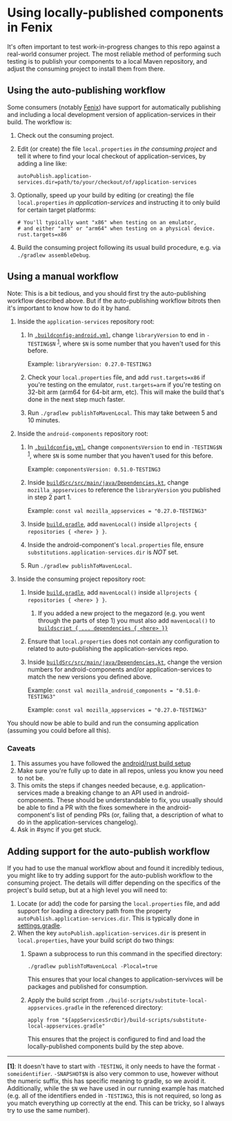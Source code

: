 # Using locally-published components in Fenix

It's often important to test work-in-progress changes to this repo against a real-world
consumer project. The most reliable method of performing such testing is to publish your
components to a local Maven repository, and adjust the consuming project to install them
from there.

## Using the auto-publishing workflow

Some consumers (notably [Fenix](https://github.com/mozilla-mobile/fenix/)) have support for
automatically publishing and including a local development version of application-services
in their build. The workflow is:

1. Check out the consuming project.
1. Edit (or create) the file `local.properties` *in the consuming project* and tell it where to
   find your local checkout of application-services, by adding a line like:

   `autoPublish.application-services.dir=path/to/your/checkout/of/application-services`

1. Optionally, speed up your build by editing (or creating) the file `local.properties` *in
   application-services* and instructing it to only build for certain target platforms:

   ```
   # You'll typically want "x86" when testing on an emulator,
   # and either "arm" or "arm64" when testing on a physical device.
   rust.targets=x86
   ```

1. Build the consuming project following its usual build procedure, e.g. via `./gradlew assembleDebug`.


## Using a manual workflow

Note: This is a bit tedious, and you should first try the auto-publishing workflow described
above. But if the auto-publishing workflow bitrots then it's important to know how to do it
by hand.

1. Inside the `application-services` repository root:
    1. In [`.buildconfig-android.yml`](app-services-yaml), change
       `libraryVersion` to end in `-TESTING$N` <sup><a href="#note1">1</a></sup>,
       where `$N` is some number that you haven't used for this before.

       Example: `libraryVersion: 0.27.0-TESTING3`
    2. Check your `local.properties` file, and add `rust.targets=x86` if you're
       testing on the emulator, `rust.targets=arm` if you're testing on 32-bit
       arm (arm64 for 64-bit arm, etc). This will make the build that's done in
       the next step much faster.
    3. Run `./gradlew publishToMavenLocal`. This may take between 5 and 10 minutes.

2. Inside the `android-components` repository root:
    1. In [`.buildconfig.yml`](android-components-yaml), change
       `componentsVersion` to end in `-TESTING$N` <sup><a href="#note1">1</a></sup>,
       where `$N` is some number that you haven't used for this before.

       Example: `componentsVersion: 0.51.0-TESTING3`
    2. Inside [`buildSrc/src/main/java/Dependencies.kt`](android-components-deps),
       change `mozilla_appservices` to reference the `libraryVersion` you
       published in step 2 part 1.

       Example: `const val mozilla_appservices = "0.27.0-TESTING3"`

    3. Inside [`build.gradle`](android-components-build-gradle), add
       `mavenLocal()` inside `allprojects { repositories { <here> } }`.

    4. Inside the android-component's `local.properties` file, ensure
       `substitutions.application-services.dir` is *NOT* set.

    5. Run `./gradlew publishToMavenLocal`.

3. Inside the consuming project repository root:
    1. Inside [`build.gradle`](fenix-build-gradle-1), add
       `mavenLocal()` inside `allprojects { repositories { <here> } }`.
        1. If you added a new project to the megazord (e.g. you went through the
           parts of step 1) you must also add `mavenLocal()` to
           [`buildscript { ... dependencies { <here> }}`](fenix-build-gradle-2)

    2. Ensure that `local.properties` does not contain any configuration to
       related to auto-publishing the application-services repo.

    3. Inside [`buildSrc/src/main/java/Dependencies.kt`](fenix-deps), change the
       version numbers for android-components and/or application-services to
       match the new versions you defined above.

       Example: `const val mozilla_android_components = "0.51.0-TESTING3"`

       Example: `const val mozilla_appservices = "0.27.0-TESTING3"`

You should now be able to build and run the consuming application (assuming you could before all
this).

### Caveats

1. This assumes you have followed the [android/rust build setup](./setup-android-build-environment.md)
2. Make sure you're fully up to date in all repos, unless you know you need to
   not be.
3. This omits the steps if changes needed because, e.g. application-services
   made a breaking change to an API used in android-components. These should be
   understandable to fix, you usually should be able to find a PR with the fixes
   somewhere in the android-component's list of pending PRs (or, failing that, a
   description of what to do in the application-services changelog).
4. Ask in #sync if you get stuck.


## Adding support for the auto-publish workflow

If you had to use the manual workflow about and found it incredibly tedious, you might like to
try adding support for the auto-publish workflow to the consuming project. The details will differ
depending on the specifics of the project's build setup, but at a high level you will need to:

1. Locate (or add) the code for parsing the `local.properties` file, and add support for loading
   a directory path from the property `autoPublish.application-services.dir`.  This is typically done in
   [settings.gradle](https://github.com/mozilla-mobile/fenix/blob/0d398f7d44f877a61cd243ee9fac587a9d5c0a1f/settings.gradle#L31).
1. When the key `autoPublish.application-services.dir` is present in `local.properties`, have your
   build script do two things:
   1. Spawn a subprocess to run this command in the specified directory:

      `./gradlew publishToMavenLocal -Plocal=true`

      This ensures that your local changes to application-servivces will be packages and published
      for consumption.

   1. Apply the build script from `./build-scripts/substitute-local-appservices.gradle` in the referenced
      directory:

      `apply from "${appServicesSrcDir}/build-scripts/substitute-local-appservices.gradle"`

      This ensures that the project is configured to find and load the locally-published components
      build by the step above.


---

<b id="note1">[1]</b>: It doesn't have to start with `-TESTING`, it only needs
to have the format `-someidentifier`. `-SNAPSHOT$N` is also very common to use,
however without the numeric suffix, this has specific meaning to gradle, so we
avoid it.  Additionally, while the `$N` we have used in our running example has
matched (e.g. all of the identifiers ended in `-TESTING3`, this is not required,
so long as you match everything up correctly at the end. This can be tricky, so
I always try to use the same number).

[app-services-yaml]: https://github.com/mozilla/application-services/blob/594f4e3f6c190bc5a6732f64afc573c09020038a/.buildconfig-android.yml#L1
[android-components-yaml]: https://github.com/mozilla-mobile/android-components/blob/b98206cf8de818499bdc87c00de942a41f8aa2fb/.buildconfig.yml#L1
[android-components-deps]: https://github.com/mozilla-mobile/android-components/blob/b98206cf8de818499bdc87c00de942a41f8aa2fb/buildSrc/src/main/java/Dependencies.kt#L37
[android-components-build-gradle]: https://github.com/mozilla-mobile/android-components/blob/b98206cf8de818499bdc87c00de942a41f8aa2fb/build.gradle#L28
[fenix-build-gradle-1]: https://github.com/mozilla-mobile/fenix/blob/f897c2e295cd1b97d4024c7a9cb45dceb7a2fa89/build.gradle#L26
[fenix-build-gradle-2]: https://github.com/mozilla-mobile/fenix/blob/f897c2e295cd1b97d4024c7a9cb45dceb7a2fa89/build.gradle#L6
[fenix-deps]: https://github.com/mozilla-mobile/fenix/blob/f897c2e295cd1b97d4024c7a9cb45dceb7a2fa89/buildSrc/src/main/java/Dependencies.kt#L28
